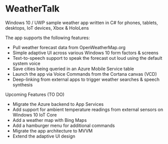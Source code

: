 # WeatherTalk
Windows 10 / UWP sample weather app written in C# for phones, tablets, desktops, IoT devices, Xbox &amp; HoloLens

The app supports the following features:

- Pull weather forecast data from OpenWeatherMap.org
- Simple adaptive UI across various Windows 10 form factors & screens
- Text-to-speech support to speak the forecast out loud using the default system voice
- Save cities being queried in an Azure Mobile Service table
- Launch the app via Voice Commands from the Cortana canvas (VCD)
- Deep-linking from external apps to trigger weather searches & speech synthesis

Upcoming Features (TO DO)
- Migrate the Azure backend to App Services
- Add support for ambient temperature readings from external sensors on Windows 10 IoT Core
- Add a weather map with Bing Maps
- Add a hamburger menu for additional commands
- Migrate the app architecture to MVVM
- Extend the adaptive UI design
